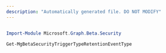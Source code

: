 ```yaml
---
description: "Automatically generated file. DO NOT MODIFY"
---
```


```powershell

Import-Module Microsoft.Graph.Beta.Security

Get-MgBetaSecurityTriggerTypeRetentionEventType

```